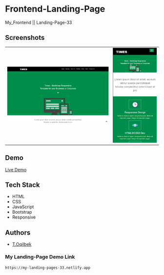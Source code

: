 # Frontend-Landing-Page
My_Frontend || Landing-Page-33

## Screenshots
<table>
    <tr>
        <td>
            <img src="./images/main/img1.jpg" alt="Frontend-Landing-Page">
        </td>
        <td>
            <img src="./images/main/img2.jpg" alt="Frontend-Landing-Page">
        </td>
    </tr>
</table>

## Demo

[Live Demo](https://my-landing-pages-33.netlify.app)

## Tech Stack

- HTML
- CSS
- JavaScript
- Bootstrap
- Responsive

## Authors

- [T.Oqilbek](https://www.github.com/tolqinov-o)

### My Landing-Page Demo Link

```
https://my-landing-pages-33.netlify.app
```